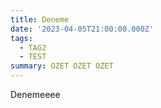 ```yaml
---
title: Deneme
date: '2023-04-05T21:00:00.000Z'
tags:
  - TAG2
  - TEST
summary: OZET OZET OZET
---
```


Denemeeee
